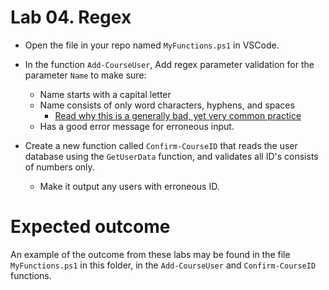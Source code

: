 # Lab 04. Regex

- Open the file in your repo named `MyFunctions.ps1` in VSCode.

- In the function `Add-CourseUser`, Add regex parameter validation for the parameter `Name` to make sure:
  - Name starts with a capital letter
  - Name consists of only word characters, hyphens, and spaces
    - [Read why this is a generally bad, yet very common practice](https://www.kalzumeus.com/2010/06/17/falsehoods-programmers-believe-about-names/)
  - Has a good error message for erroneous input.

- Create a new function called `Confirm-CourseID` that reads the user database using the `GetUserData` function, and validates all ID's consists of numbers only.
  - Make it output any users with erroneous ID.

# Expected outcome
 
An example of the outcome from these labs may be found in the file `MyFunctions.ps1` in this folder, in the `Add-CourseUser` and `Confirm-CourseID` functions.
